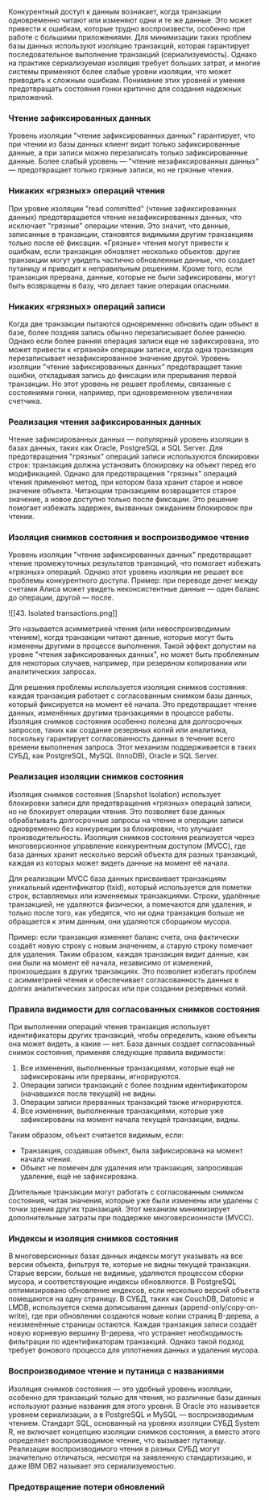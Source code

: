 Конкурентный доступ к данным возникает, когда транзакции одновременно читают или изменяют одни и те же данные. Это может привести к ошибкам, которые трудно воспроизвести, особенно при работе с большими приложениями. Для минимизации таких проблем базы данных используют изоляцию транзакций, которая гарантирует последовательное выполнение транзакций (сериализуемость). Однако на практике сериализуемая изоляция требует больших затрат, и многие системы применяют более слабые уровни изоляции, что может приводить к сложным ошибкам. Понимание этих уровней и умение предотвращать состояния гонки критично для создания надежных приложений.

### Чтение зафиксированных данных

Уровень изоляции "чтение зафиксированных данных" гарантирует, что при чтении из базы данных клиент видит только зафиксированные данные, а при записи можно перезаписать только зафиксированные данные. Более слабый уровень — "чтение незафиксированных данных" — предотвращает только грязные записи, но не грязные чтения.

### Никаких «грязных» операций чтения

При уровне изоляции "read committed" (чтение зафиксированных данных) предотвращается чтение незафиксированных данных, что исключает "грязные" операции чтения. Это значит, что данные, записанные в транзакции, становятся видимыми другим транзакциям только после её фиксации. «Грязные» чтения могут привести к ошибкам, если транзакция обновляет несколько объектов: другие транзакции могут увидеть частично обновленные данные, что создает путаницу и приводит к неправильным решениям. Кроме того, если транзакция прервана, данные, которые не были зафиксированы, могут быть возвращены в базу, что делает такие операции опасными.

### Никаких «грязных» операций записи

Когда две транзакции пытаются одновременно обновить один объект в базе, более поздняя запись обычно перезаписывает более раннюю. Однако если более ранняя операция записи еще не зафиксирована, это может привести к «грязной» операции записи, когда одна транзакция перезаписывает незафиксированное значение другой. Уровень изоляции "чтение зафиксированных данных" предотвращает такие ошибки, откладывая запись до фиксации или прерывания первой транзакции. Но этот уровень не решает проблемы, связанные с состояниями гонки, например, при одновременном увеличении счетчика.

### Реализация чтения зафиксированных данных

Чтение зафиксированных данных — популярный уровень изоляции в базах данных, таких как Oracle, PostgreSQL и SQL Server. Для предотвращения "грязных" операций записи используются блокировки строк: транзакция должна установить блокировку на объект перед его модификацией. Однако для предотвращения "грязных" операций чтения применяют метод, при котором база хранит старое и новое значение объекта. Читающим транзакциям возвращается старое значение, а новое доступно только после фиксации. Это решение помогает избежать задержек, вызванных ожиданием блокировок при чтении.

### Изоляция снимков состояния и воспроизводимое чтение

Уровень изоляции "чтение зафиксированных данных" предотвращает чтение промежуточных результатов транзакций, что помогает избежать «грязных» операций. Однако этот уровень изоляции не решает все проблемы конкурентного доступа. Пример: при переводе денег между счетами Алиса может увидеть неконсистентные данные — один баланс до операции, другой — после. 

![[43. Isolated transactions.png]]

Это называется асимметрией чтения (или невоспроизводимым чтением), когда транзакции читают данные, которые могут быть изменены другими в процессе выполнения. Такой эффект допустим на уровне "чтения зафиксированных данных", но может быть проблемным для некоторых случаев, например, при резервном копировании или аналитических запросах.

Для решения проблемы используется изоляция снимков состояния: каждая транзакция работает с согласованным снимком базы данных, который фиксируется на момент её начала. Это предотвращает чтение данных, изменённых другими транзакциями в процессе работы. Изоляция снимков состояния особенно полезна для долгосрочных запросов, таких как создание резервных копий или аналитика, поскольку гарантирует согласованность данных в течение всего времени выполнения запроса. Этот механизм поддерживается в таких СУБД, как PostgreSQL, MySQL (InnoDB), Oracle и SQL Server.

### Реализация изоляции снимков состояния

Изоляция снимков состояния (Snapshot Isolation) использует блокировки записи для предотвращения «грязных» операций записи, но не блокирует операции чтения. Это позволяет базе данных обрабатывать долгосрочные запросы на чтение и операции записи одновременно без конкуренции за блокировки, что улучшает производительность. Изоляция снимков состояния реализуется через многоверсионное управление конкурентным доступом (MVCC), где база данных хранит несколько версий объекта для разных транзакций, каждая из которых может видеть данные на момент её начала.

Для реализации MVCC база данных присваивает транзакциям уникальный идентификатор (txid), который используется для пометки строк, вставляемых или изменяемых транзакциями. Строки, удалённые транзакцией, не удаляются физически, а помечаются для удаления, и только после того, как убедятся, что ни одна транзакция больше не обращается к этим данным, они удаляются сборщиком мусора.

Пример: если транзакция изменяет баланс счета, она фактически создаёт новую строку с новым значением, а старую строку помечает для удаления. Таким образом, каждая транзакция видит данные, как они были на момент её начала, независимо от изменений, произошедших в других транзакциях. Это позволяет избегать проблем с асимметрией чтения и обеспечивает согласованность данных в долгих аналитических запросах или при создании резервных копий.

### Правила видимости для согласованных снимков состояния

При выполнении операций чтения транзакция использует идентификаторы других транзакций, чтобы определить, какие объекты она может видеть, а какие — нет. База данных создает согласованный снимок состояния, применяя следующие правила видимости:

1. Все изменения, выполненные транзакциями, которые ещё не зафиксированы или прерваны, игнорируются.
2. Операции записи транзакций с более поздним идентификатором (начавшихся после текущей) не видны.
3. Операции записи прерванных транзакций также игнорируются.
4. Все изменения, выполненные транзакциями, которые уже зафиксированы на момент начала текущей транзакции, видны.

Таким образом, объект считается видимым, если:
- Транзакция, создавшая объект, была зафиксирована на момент начала чтения.
- Объект не помечен для удаления или транзакция, запросившая удаление, ещё не зафиксирована.

Длительные транзакции могут работать с согласованным снимком состояния, читая значения, которые уже были изменены или удалены с точки зрения других транзакций. Этот механизм минимизирует дополнительные затраты при поддержке многоверсионности (MVCC).

### Индексы и изоляция снимков состояния

В многоверсионных базах данных индексы могут указывать на все версии объекта, фильтруя те, которые не видны текущей транзакции. Старые версии, больше не видимые, удаляются процессом сборки мусора, и соответствующие индексы обновляются. В PostgreSQL оптимизировано обновление индексов, если несколько версий объекта помещаются на одну страницу. В СУБД, таких как CouchDB, Datomic и LMDB, используется схема дописывания данных (append-only/copy-on-write), где при обновлении создаются новые копии страниц B-дерева, а неизменённые страницы остаются. Каждая транзакция записи создаёт новую корневую вершину B-дерева, что устраняет необходимость фильтрации по идентификаторам транзакций. Однако такой подход требует фонового процесса для уплотнения данных и удаления мусора.

### Воспроизводимое чтение и путаница с названиями

Изоляция снимков состояния — это удобный уровень изоляции, особенно для транзакций только для чтения, но различные базы данных используют разные названия для этого уровня. В Oracle это называется уровнем сериализации, а в PostgreSQL и MySQL — воспроизводимым чтением. Стандарт SQL, основанный на уровнях изоляции СУБД System R, не включает концепцию изоляции снимков состояния, а вместо этого определяет воспроизводимое чтение, что вызывает путаницу. Реализации воспроизводимого чтения в разных СУБД могут значительно отличаться, несмотря на заявленную стандартизацию, и даже IBM DB2 называет это сериализуемостью.

### Предотвращение потери обновлений

